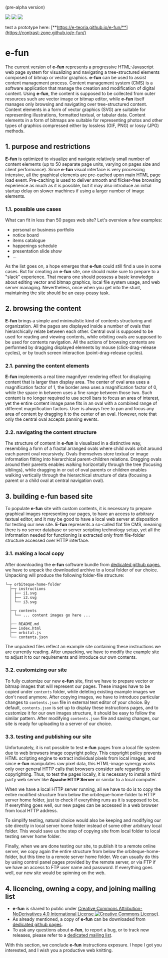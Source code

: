 (pre-alpha version)

![](https://contrast-zone.github.io/e-fun/media/i1.svg) ![](https://contrast-zone.github.io/e-fun/media/i2.svg) ![](https://contrast-zone.github.io/e-fun/media/i3.svg)  

test a prototype here: [**https://e-teoria.github.io/e-fun/**](https://contrast-zone.github.io/e-fun/)  

# e-fun

The current version of **e-fun** represents a progressive HTML-Javascript web page system for visualizing and navigating a tree-structured elements composed of bitmap or vector graphics. **e-fun** can be used to assist content management process. Content management system (CMS) is a software application that manage the creation and modification of digital content. Using **e-fun**, the content is supposed to be collected from outer resources such are vector image or bitmap editor, while **e-fun** itself manages only browsing and navigating over tree-structured content. Content elements in a form of vector graphics (SVG) are suitable for representing illustrations, formatted textual, or tabular data. Content elements in a form of bitmaps are suitable for representing photos and other types of graphics compressed either by lossless (GIF, PNG) or lossy (JPG) methods.

## 1. purpose and restrictions

**E-fun** is optimized to visualize and navigate relatively small number of content elements (up to 50 separate page units, varying on pages size and client performance). Since **e-fun** visual interface is very processing intensive, all the graphical elements are pre-cached upon main HTML page load event. Pre-caching is used to deliver smooth and flicker-free browsing experience as much as it is possible, but it may also introduce an initial startup delay on slower machines if using a larger number of image elements.

### 1.1. possible use cases

What can fit in less than 50 pages web site? Let's overview a few examples:

- personal or business portfolio
- notice board
- items catalogue
- happenings schedule
- presentation slide show
- ...

As the list goes on, a hope emerges that **e-fun** could still find a use in some cases. But for creating an **e-fun** site, one should make sure to prepare to a "slack" experience. That means one should possess a basic knowledge about editing vector and bitmap graphics, local file system usage, and web server managing. Nevertheless, once when you get into the stunt, maintaining the site should be an easy-peasy task.

## 2. browsing the content

**E-fun** brings a simple and minimalistic kind of contents structuring and organization. All the pages are displayed inside a number of ovals that hierarchically relate between each other. Central oval is supposed to be used for reading and viewing contents, while orbiting ovals are supposed to be used for contents navigation. All the actions of browsing contents are performed by dragging displayed elements by mouse (click-drag-release cycles), or by touch screen interaction (point-drag-release cycles).

### 2.1. panning the content elements

**E-fun** implements a real time magnifyer rendering effect for displaying content that is larger than display area. The center of oval area uses a magnification factor of 1, the border area uses a magnification factor of 0, while the space in between uses a fine range between those two. Such content is no longer required to use scroll bars to focus an area of interest, yet the entire content image pane fits in an oval with a combined range of different magnification factors. User is always free to pan and focus any area of content by dragging it to the center of an oval. However, note that only the central oval accepts panning events. 

### 2.2. navigating the content structure

The structure of content in **e-fun** is visualized in a distinctive way, resembling a form of a fractal arranged ovals where child ovals orbit around each parent oval recursively. Ovals themselves store textual or image information fitting into hierarchical parent-children relations. Dragging ovals around their parents enables walking horizontally through the tree (focusing siblings), while dragging in or out of oval parents or children enables walking vertically through the hierarchical structure of data (focusing a parent or a child oval at central navigation oval).

## 3. building e-fun based site

To populate **e-fun** site with custom contents, it is necessary to prepare graphical images representing our pages, to have an access to arbitrary textual editor, and it may be good to have a local web server at disposition for testing our new site. **E-fun** represents a so-called flat file CMS, meaning there is no server database or server scripting technology setup, yet all the information needed for functioning is extracted only from file-folder structure accessed over HTTP interface.

### 3.1. making a local copy

After downloading the **e-fun** software bundle from [dedicated github pages](https://github.com/e-contrast/e-fun), we have to unpack the downloaded archive to a local folder of our choice. Unpacking will produce the following folder-file structure:

    └─┬ orbiteque-home-folder
      ├─┬ instructions
      │ ├── i1.svg
      │ ├── i2.svg
      │ └── i3.svg
      │
      ├─┬ contents
      │ └── ... content images go here ...
      │
      ├── README.md
      ├── index.html
      ├── orbital.js
      └── contents.json 

The unpacked files reflect an example site containing these instructions we are currently reading. After unpacking, we have to modify the example site to adjust it to our requirements and introduce our own contents.

### 3.2. customizing our site

To fully customize our new **e-fun** site, first we have to prepare vector or bitmap images that will represent our pages. These images have to be copied under `contents` folder, while deleting existing example images we don't need anymore. After copying images, we have to introduce particular changes to `contents.json` file in external text editor of your choice. By default, `contents.json` is set up to display these instructions pages, and to customize it for our own images structure, it should be easy to follow the similar pattern. After modifying `contents.json` file and saving changes, our site is ready for uploading to a server of our choice.

### 3.3. testing and publishing our site

Unfortunately, it is not possible to test **e-fun** pages from a local file system due to web browsers image copyright policy. This copyright policy prevents HTML scripting engine to extract individual pixels from local images, and since **e-fun** manipulates raw pixel data, this HTML-image synergy works only over general HTTP calls that browsers consider safe regarding to copyrighting. Thus, to test the pages locally, it is necessary to install a third party web server like **Apache HTTP Server** or similar to a local computer.

When we have a local HTTP server running, all we have to do is to copy the entire modified structure from below the orbiteque-home-folder to HTTP server home folder, just to check if everything runs as it is supposed to be. If everything goes well, our new pages can be accessed in a web browser from local HTTP address.

To simplify testing, natural choice would also be keeping and modifying our site directly in local server home folder instead of some other arbitrary local folder. This would save us the step of copying site from local folder to local testing server home folder.

Finally, when we are done testing our site, to publish it to a remote online server, we copy again the entire structure from below the orbiteque-home-folder, but this time to a remote server home folder. We can usually do this by using control panel pages provided by the remote server, or via FTP if we have an access to FTP user name and password. If everything goes well, our new site would be spinning on the web.

## 4. licencing, owning a copy, and joining mailing list

- **e-fun** is shared to public under [Creative Commons Attribution-NoDerivatives 4.0 International License ![Creative Commons License](https://i.creativecommons.org/l/by-nd/4.0/80x15.png)](http://creativecommons.org/licenses/by-nd/4.0/)).
- As already mentioned, a copy of **e-fun** can be downloaded from [dedicated github pages](https://github.com/e-contrast/e-fun).
- To ask any questions about **e-fun**, to report a bug, or to track new releases, please refer to a [dedicated mailing list](https://groups.google.com/d/forum/czone-efun).

With this section, we conclude **e-fun** instructions exposure. I hope I got you interested, and I wish you a productive web knitting.
